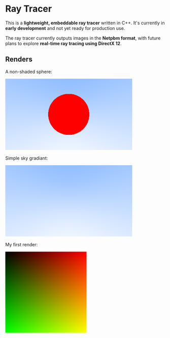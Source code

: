 # Ray Tracer

This is a **lightweight, embeddable ray tracer** written in C++. It's currently in **early development** and not yet ready for production use.

The ray tracer currently outputs images in the **Netpbm format**, with future plans to explore **real-time ray tracing using DirectX 12**.

## Renders

A non-shaded sphere:

![Non-shaded Sphere](assets/non_shaded_sphere.png)

Simple sky gradiant:

![Sky Gradiant](assets/sky_gradiant.png)

My first render:

![1st Render](assets/1st_render.png)

